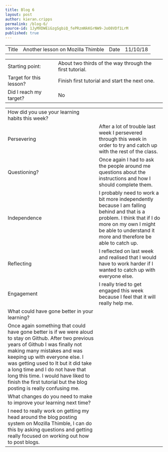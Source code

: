 ```yaml
---
title: Blog 6
layout: post
author: kieran.cripps
permalink: /blog-6/
source-id: 1JyMXDWEiGzgSgbiQ_fePRzmNkKGrNW9-JoO8VDf1LrM
published: true
---
```

<table>
  <tr>
    <td>Title</td>
    <td>Another lesson on Mozilla Thimble </td>
    <td>Date</td>
    <td>11/10/18</td>
  </tr>
</table>


<table>
  <tr>
    <td>Starting point:</td>
    <td>About two thirds of the way through the first tutorial.</td>
  </tr>
  <tr>
    <td>Target for this lesson?</td>
    <td>Finish first tutorial and start the next one.</td>
  </tr>
  <tr>
    <td>Did I reach my target? </td>
    <td>No</td>
  </tr>
</table>


<table>
  <tr>
    <td>How did you use your learning habits this week?</td>
    <td></td>
  </tr>
  <tr>
    <td>Persevering</td>
    <td>After a lot of trouble last week I persevered through this week in order to try and catch up with the rest of the class.</td>
  </tr>
  <tr>
    <td>Questioning?</td>
    <td>Once again I had to ask the people around me questions about the instructions and how I should complete them.</td>
  </tr>
  <tr>
    <td>Independence</td>
    <td>I probably need to work a bit more independently because I am falling behind and that is a problem. I think that if I do more on my own I might be able to understand it more and therefore be able to catch up.</td>
  </tr>
  <tr>
    <td>Reflecting</td>
    <td>I reflected on last week and realised that I would have to work harder if I wanted to catch up with everyone else.</td>
  </tr>
  <tr>
    <td>Engagement</td>
    <td>I really tried to get engaged this week because I feel that it will really help me.</td>
  </tr>
  <tr>
    <td>What could have gone better in your learning?</td>
    <td></td>
  </tr>
  <tr>
    <td>Once again something that could have gone better is if we were aloud to stay on Github. After two previous years of Github I was finally not making many mistakes and was keeping up with everyone else. I was getting used to It but it did take a long time and I do not have that long this time. I would have liked to finish the first tutorial but the blog posting is really confusing me.</td>
    <td></td>
  </tr>
  <tr>
    <td>What changes do you need to make to improve your learning next time?</td>
    <td></td>
  </tr>
  <tr>
    <td>I need to really work on getting my head around the blog posting system on Mozilla Thimble, I can do this by asking questions and getting really focused on working out how to post blogs.</td>
    <td></td>
  </tr>
</table>



